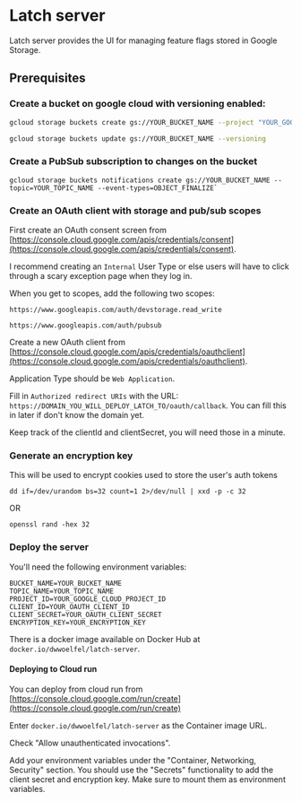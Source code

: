 # Latch server

Latch server provides the UI for managing feature flags stored in Google Storage.

## Prerequisites

### Create a bucket on google cloud with versioning enabled:

```sh
gcloud storage buckets create gs://YOUR_BUCKET_NAME --project "YOUR_GOOGLE_CLOUD_PROJECT_ID" --public-access-prevention

gcloud storage buckets update gs://YOUR_BUCKET_NAME --versioning
```

### Create a PubSub subscription to changes on the bucket

```
gcloud storage buckets notifications create gs://YOUR_BUCKET_NAME --topic=YOUR_TOPIC_NAME --event-types=OBJECT_FINALIZE`
```

### Create an OAuth client with storage and pub/sub scopes

First create an OAuth consent screen from [https://console.cloud.google.com/apis/credentials/consent](https://console.cloud.google.com/apis/credentials/consent).

I recommend creating an `Internal` User Type or else users will have to click through a scary exception page when they log in.

When you get to scopes, add the following two scopes:

```
https://www.googleapis.com/auth/devstorage.read_write
```

```
https://www.googleapis.com/auth/pubsub
```

Create a new OAuth client from [https://console.cloud.google.com/apis/credentials/oauthclient](https://console.cloud.google.com/apis/credentials/oauthclient).

Application Type should be `Web Application`.

Fill in `Authorized redirect URIs` with the URL: `https://DOMAIN_YOU_WILL_DEPLOY_LATCH_TO/oauth/callback`. You can fill this in later if don't know the domain yet.

Keep track of the clientId and clientSecret, you will need those in a minute.

### Generate an encryption key

This will be used to encrypt cookies used to store the user's auth tokens

```
dd if=/dev/urandom bs=32 count=1 2>/dev/null | xxd -p -c 32
```

OR

```
openssl rand -hex 32
```

### Deploy the server

You'll need the following environment variables:

```
BUCKET_NAME=YOUR_BUCKET_NAME
TOPIC_NAME=YOUR_TOPIC_NAME
PROJECT_ID=YOUR_GOOGLE_CLOUD_PROJECT_ID
CLIENT_ID=YOUR_OAUTH_CLIENT_ID
CLIENT_SECRET=YOUR_OAUTH_CLIENT_SECRET
ENCRYPTION_KEY=YOUR_ENCRYPTION_KEY
```

There is a docker image available on Docker Hub at `docker.io/dwwoelfel/latch-server`.

#### Deploying to Cloud run

You can deploy from cloud run from [https://console.cloud.google.com/run/create](https://console.cloud.google.com/run/create)

Enter `docker.io/dwwoelfel/latch-server` as the Container image URL.

Check "Allow unauthenticated invocations".

Add your environment variables under the "Container, Networking, Security" section. You should use the "Secrets" functionality to add the client secret and encryption key. Make sure to mount them as environment variables.
